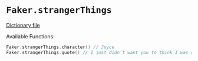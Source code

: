 # `Faker.strangerThings`

[Dictionary file](../src/main/resources/locales/en/stranger_thing.yml)

Available Functions:  
```kotlin
Faker.strangerThings.character() // Joyce
Faker.strangerThings.quote() // I just didn’t want you to think I was such a wastoid, you know?
```
